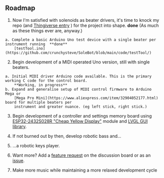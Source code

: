 ## Roadmap

  1. Now I'm satisfied with solenoids as beater drivers, it's time to knock my repo (and [Thingiverse entry](https://www.thingiverse.com/thing:6771931) ) for the project into shape. **done** (As much as these things ever are, anyway.)

    a. Complete a basic Arduino Uno test device with a single beater per instrument running  **done**
        [testTool.ino](https://github.com/crunchysteve/SoleBot/blob/main/code/testTool/)

  2. Begin development of a MIDI operated Uno version, still with single beaters.

    a. Initial MIDI driver Arduino code available. This is the primary working C code for the control board. 
        **Working, in progress**
    b. Expand and generalise setup of MIDI control firmware to Arduino Mega or 
        [Mega Pro Mini](https://www.aliexpress.com/item/32904052177.html) board for multiple beaters per 
        instrument and greater nuance. (eg left stick, right stick.)
  
  3. Begin development of a controller and settings memory board using [ESP32-2432S028R "Cheap Yellow Display"](https://github.com/witnessmenow/ESP32-Cheap-Yellow-Display) module and [LVGL GUI library](https://github.com/lvgl/lvgl).
  
  4. If not burned out by then, develop robotic bass and...
  
  5. ...a robotic keys player.
  
  6. Want more? Add a [feature request](https://github.com/crunchysteve/SoleBot/discussions/categories/feature-requests) on the discussion board or as an [issue](https://github.com/crunchysteve/SoleBot/issues).
  
  7. Make more music while maintaining a more relaxed development cycle
